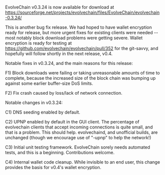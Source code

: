 EvolveChain v0.3.24 is now available for download at
https://sourceforge.net/projects/evolvechain/files/EvolveChain/evolvechain-0.3.24/

This is another bug fix release.  We had hoped to have wallet encryption ready for release, but more urgent fixes for existing clients were needed -- most notably block download problems were getting severe.  Wallet encryption is ready for testing at https://github.com/evolvechain/evolvechain/pull/352 for the git-savvy, and hopefully will follow shortly in the next release, v0.4.

Notable fixes in v0.3.24, and the main reasons for this release:

F1) Block downloads were failing or taking unreasonable amounts of time to complete, because the increased size of the block chain was bumping up against some earlier buffer-size DoS limits.

F2) Fix crash caused by loss/lack of network connection.

Notable changes in v0.3.24:

C1) DNS seeding enabled by default.

C2) UPNP enabled by default in the GUI client.  The percentage of evolvechain clients that accept incoming connections is quite small, and that is a problem.  This should help.  evolvechaind, and unofficial builds, are unchanged (though we encourage use of "-upnp" to help the network!)

C3) Initial unit testing framework.  EvolveChain sorely needs automated tests, and this is a beginning.  Contributions welcome.

C4) Internal wallet code cleanup.  While invisible to an end user, this change provides the basis for v0.4's wallet encryption.
